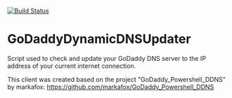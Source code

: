 [![Build Status](https://travis-ci.org/MihaiLupoiu/GoDaddyDynamicDNSUpdater.svg?branch=master)](https://travis-ci.org/MihaiLupoiu/GoDaddyDynamicDNSUpdater)

# GoDaddyDynamicDNSUpdater
Script used to check and update your GoDaddy DNS server to the IP address of your current internet connection.

This client was created based on the project "GoDaddy_Powershell_DDNS" by markafox: https://github.com/markafox/GoDaddy_Powershell_DDNS
